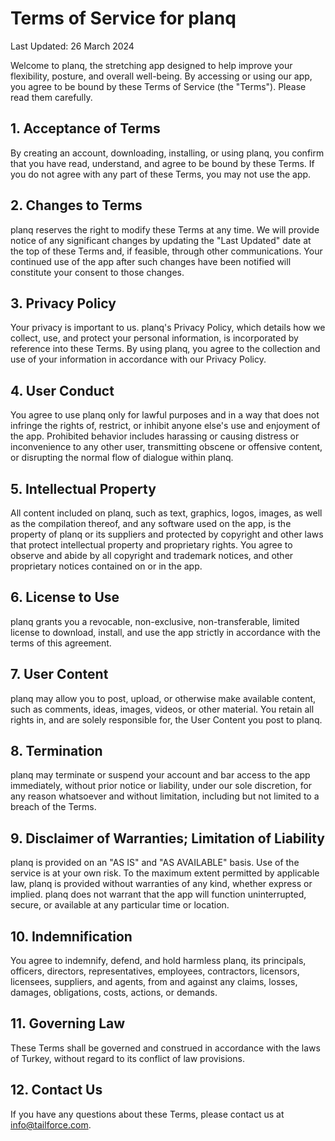 # Terms of Service for planq
Last Updated: 26 March 2024

Welcome to planq, the stretching app designed to help improve your flexibility, posture, and overall well-being. By accessing or using our app, you agree to be bound by these Terms of Service (the "Terms"). Please read them carefully.

## 1. Acceptance of Terms
By creating an account, downloading, installing, or using planq, you confirm that you have read, understand, and agree to be bound by these Terms. If you do not agree with any part of these Terms, you may not use the app.

## 2. Changes to Terms
planq reserves the right to modify these Terms at any time. We will provide notice of any significant changes by updating the "Last Updated" date at the top of these Terms and, if feasible, through other communications. Your continued use of the app after such changes have been notified will constitute your consent to those changes.

## 3. Privacy Policy
Your privacy is important to us. planq's Privacy Policy, which details how we collect, use, and protect your personal information, is incorporated by reference into these Terms. By using planq, you agree to the collection and use of your information in accordance with our Privacy Policy.

## 4. User Conduct
You agree to use planq only for lawful purposes and in a way that does not infringe the rights of, restrict, or inhibit anyone else's use and enjoyment of the app. Prohibited behavior includes harassing or causing distress or inconvenience to any other user, transmitting obscene or offensive content, or disrupting the normal flow of dialogue within planq.

## 5. Intellectual Property
All content included on planq, such as text, graphics, logos, images, as well as the compilation thereof, and any software used on the app, is the property of planq or its suppliers and protected by copyright and other laws that protect intellectual property and proprietary rights. You agree to observe and abide by all copyright and trademark notices, and other proprietary notices contained on or in the app.

## 6. License to Use
planq grants you a revocable, non-exclusive, non-transferable, limited license to download, install, and use the app strictly in accordance with the terms of this agreement.

## 7. User Content
planq may allow you to post, upload, or otherwise make available content, such as comments, ideas, images, videos, or other material. You retain all rights in, and are solely responsible for, the User Content you post to planq.

## 8. Termination
planq may terminate or suspend your account and bar access to the app immediately, without prior notice or liability, under our sole discretion, for any reason whatsoever and without limitation, including but not limited to a breach of the Terms.

## 9. Disclaimer of Warranties; Limitation of Liability
planq is provided on an "AS IS" and "AS AVAILABLE" basis. Use of the service is at your own risk. To the maximum extent permitted by applicable law, planq is provided without warranties of any kind, whether express or implied. planq does not warrant that the app will function uninterrupted, secure, or available at any particular time or location.

## 10. Indemnification
You agree to indemnify, defend, and hold harmless planq, its principals, officers, directors, representatives, employees, contractors, licensors, licensees, suppliers, and agents, from and against any claims, losses, damages, obligations, costs, actions, or demands.

## 11. Governing Law
These Terms shall be governed and construed in accordance with the laws of Turkey, without regard to its conflict of law provisions.

## 12. Contact Us
If you have any questions about these Terms, please contact us at info@tailforce.com.


